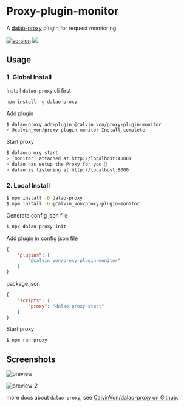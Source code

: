 # Proxy-plugin-monitor
A [dalao-proxy](https://github.com/CalvinVon/dalao-proxy) plugin for request monitoring.

[![version](https://img.shields.io/npm/v/@calvin_von/proxy-plugin-monitor.svg)](https://www.npmjs.com/package/@calvin_von/proxy-plugin-monitor)
[![](https://img.shields.io/npm/dt/@calvin_von/proxy-plugin-monitor.svg)](https://github.com/CalvinVon/dalao-proxy/tree/master/packages/@calvin_von/proxy-plugin-monitor)

## Usage
### 1. Global Install
Install `dalao-proxy` cli first
```bash
npm install -g dalao-proxy
```

Add plugin
```bash
$ dalao-proxy add-plugin @calvin_von/proxy-plugin-monitor
> @calvin_von/proxy-plugin-monitor Install complete
```

Start proxy
```bash
$ dalao-proxy start
> [monitor] attached at http://localhost:40001
> dalao has setup the Proxy for you 🚀
> dalao is listening at http://localhost:8000
```

### 2. Local Install
```bash
$ npm install -D dalao-proxy
$ npm install -D @calvin_von/proxy-plugin-monitor
```
Generate config json file
```bash
$ npx dalao-proxy init
```

Add plugin in config json file
```json
{
    "plugins": [
        "@calvin_von/proxy-plugin-monitor"
    ]
}
```

package.json
```json
{
    "scripts": {
        "proxy": "dalao-proxy start"
    }
}

```
Start proxy
```bash
$ npm run proxy
```

## Screenshots
![preview](https://raw.githubusercontent.com/CalvinVon/dalao-proxy/master/packages/%40calvin_von/proxy-plugin-monitor/.github/screenshot/preview.png)

![preview-2](https://raw.githubusercontent.com/CalvinVon/dalao-proxy/master/packages/%40calvin_von/proxy-plugin-monitor/.github/screenshot/preview-2.png)

more docs about `dalao-proxy`, see [CalvinVon/dalao-proxy on Github](https://github.com/CalvinVon/dalao-proxy).
